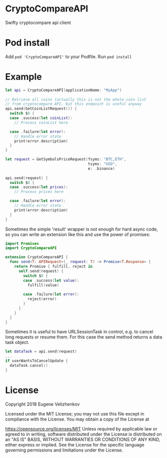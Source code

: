 # CryptoCompareAPI 
Swifty cryptocompare api client

# Pod install
Add `pod 'CryptoCompareAPI'` to your Podfile. Run `pod install`

# Example
```swift
let api = CryptoCompareAPI(applicationName: "MyApp")
    
// Retrieve all coins (actually this is not the whole coin list
// from cryptocompare API, but this endpoint is useful anyway
api.send(GetCoinListRequest()) {
  switch $0 {
  case .success(let coinList):
    // Process coinList here

  case .failure(let error):
    // Handle error state
    print(error.description)
  }
}
```

```swift
let request = GetSymbolsPriceRequest(fsyms: "BTC,ETH",
                                     tsyms: "USD",
                                     e: .binance)
    
api.send(request) {
  switch $0 {
  case .success(let prices):
    // Process prices here

  case .failure(let error):
    // Handle error state
    print(error.description)
  }
}
```

Sometimes the simple 'result' wrapper is not enough for hard async code, so you can write an extension like this and use the power of promises:
```swift
import Promises
import CryptoCompareAPI

extension CryptoCompareAPI {
  func send<T: APIRequest>(_ request: T) -> Promise<T.Response> {
    return Promise { fulfill, reject in
      self.send(request) {
        switch $0 {
        case .success(let value):
          fulfill(value)
          
        case .failure(let error):
          reject(error)
        }
      }
    }
  }
}
```

Sometimes it is useful to have URLSessionTask in control, e.g. to cancel long requests or resume them. For this case the send method returns a data task object.
```swift
let dataTask = api.send(request)
...
if userWantsToCancelUpdate {
  dataTask.cancel()
}
```

# License
Copyright 2018 Eugene Velizhenkov

Licensed under the MIT License; you may not use this file except in compliance with the License. You may obtain a copy of the License at

https://opensource.org/licenses/MIT
Unless required by applicable law or agreed to in writing, software distributed under the License is distributed on an "AS IS" BASIS, WITHOUT WARRANTIES OR CONDITIONS OF ANY KIND, either express or implied. See the License for the specific language governing permissions and limitations under the License.
